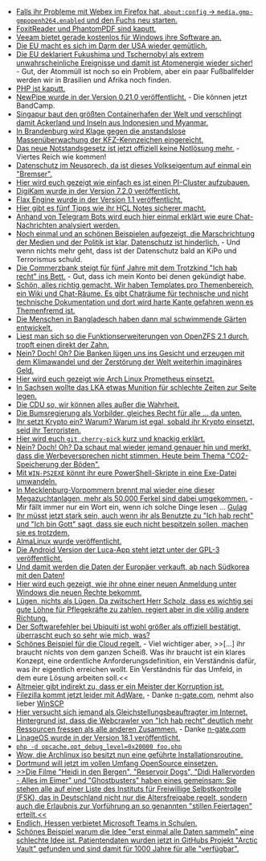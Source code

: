 * [Falls ihr Probleme mit Webex im Firefox hat, `about:config` -> `media.gmp-gmpopenh264.enabled` und den Fuchs neu starten.](https://odoepner.wordpress.com/2021/03/27/webex-web-client-in-firefox/)
* [FoxitReader und PhantomPDF sind kaputt.](https://www.borncity.com/blog/2021/03/28/schwachstellen-in-foxit-reader-und-phantom-pdf/)
* [Veeam bietet gerade kostenlos für Windows ihre Software an.](http://blog.nashcom.de/nashcomblog.nsf/dx/free-windows-workstation-backup-from-veeam.htm)
* [Die EU macht es sich im Darm der USA wieder gemütlich.](https://blog.fefe.de/?ts=9e9f10cb)
* [Die EU deklariert Fukushima und Tschernobyl als extrem unwahrscheinliche Ereignisse und damit ist Atomenergie wieder sicher!](https://blog.fefe.de/?ts=9e9f7b3b) - Gut, der Atommüll ist noch so ein Problem, aber ein paar Fußballfelder werden wir in Brasilien und Afrika noch finden.
* [PHP ist kaputt.](https://blog.fefe.de/?ts=9e9f467b)
* [NewPipe wurde in der Version 0.21.0 veröffentlicht.](https://newpipe.net/blog/pinned/release/newpipe-0.21.0-released/) - Die können jetzt BandCamp.
* [Singapur baut den größten Containerhafen der Welt und verschlingt damit Ackerland und Inseln aus Indonesien und Myanmar.](https://netzfrauen.org/2021/03/29/singapur-2/)
* [In Brandenburg wird Klage gegen die anstandslose Massenüberwachung der KFZ-Kennzeichen eingereicht.](https://netzpolitik.org/2021/verfassungsbeschwerde-kennzeichen-ueberwachung-in-brandenburg-steht-auf-der-kippe/)
* [Das neue Notstandsgesetz ist jetzt offiziell keine Notlösung mehr.](https://verfassungsblog.de/corona-dauerrecht/) - Viertes Reich wie kommen!
* [Datenschutz im Neusprech, da ist dieses Volkseigentum auf einmal ein "Bremser".](https://www.kuketz-blog.de/der-datenschutz-als-willkommener-buhmann-in-der-pandemie/)
* [Hier wird euch gezeigt wie einfach es ist einen PI-Cluster aufzubauen.](https://opensource.com/article/21/3/raspberry-pi-cluster)
* [DigiKam wurde in der Version 7.2.0 veröffentlicht.](https://lwn.net/Articles/850932/rss)
* [Flax Engine wurde in der Version 1.1 veröffentlicht.](https://www.phoronix.com/scan.php?page=news_item&px=Flax-Engine-1.1.6217)
* [Hier gibt es fünf Tipps wie ihr HCL Notes sicherer macht.](https://www.panagenda.com/2021/03/top-5-best-practices-for-your-hcl-notes-security/)
* [Anhand von Telegram Bots wird euch hier einmal erklärt wie eure Chat-Nachrichten analysiert werden.](https://verfassungsblog.de/eye-of-god/)
* [Noch einmal und an schönen Beispielen aufgezeigt, die Marschrichtung der Medien und der Politik ist klar, Datenschutz ist hinderlich.](https://www.kuketz-blog.de/kommentar-der-datenschutz-als-suendenbock-in-der-corona-pandemie/) - Und wenn nichts mehr geht, dass ist der Datenschutz bald an KiPo und Terrorismus schuld.
* [Die Commerzbank steigt für fünf Jahre mit dem Trotzkind "Ich hab recht" ins Bett.](https://www.kuketz-blog.de/commmerzbank-steigt-mit-google-ins-bett/) - Gut, dass ich mein Konto bei denen gekündigt habe.
* [Schön, alles richtig gemacht. Wir haben Templates pro Themenbereich, ein Wiki und Chat-Räume. Es gibt Chaträume für technische und nicht technische Dokumentation und dort wird harte Kante gefahren wenn es Themenfremd ist.](https://opensource.com/article/21/3/devops-documentation)
* [Die Menschen in Bangladesch haben dann mal schwimmende Gärten entwickelt.](https://netzfrauen.org/2021/03/30/bangladesh/)
* [Liest man sich so die Funktionserweiterungen von OpenZFS 2.1 durch, tropft einen direkt der Zahn.](https://www.phoronix.com/scan.php?page=news_item&px=OpenZFS-2.1-rc1-Released)
* [Nein? Doch! Oh? Die Banken lügen uns ins Gesicht und erzeugen mit dem Klimawandel und der Zerstörung der Welt weiterhin imaginäres Geld.](https://www.sonnenseite.com/de/wirtschaft/das-schmutzige-finanzgeschaeft-der-banken/)
* [Hier wird euch gezeigt wie Arch Linux Prometheus einsetzt.](https://vdwaa.nl/arch-prometheus-monitoring.html)
* [In Sachsen wollte das LKA etwas Munition für schlechte Zeiten zur Seite legen.](https://blog.fefe.de/?ts=9e9db46b)
* [Die CDU so, wir können alles außer die Wahrheit.](https://blog.fefe.de/?ts=9e9dced7)
* [Die Bumsregierung als Vorbilder, gleiches Recht für alle ... da unten.](https://blog.fefe.de/?ts=9e9c16b2)
* [Ihr setzt Krypto ein? Warum? Warum ist egal, sobald ihr Krypto einsetzt, seid ihr Terroristen.](https://blog.fefe.de/?ts=9e9c15d2)
* [Hier wird euch `git cherry-pick` kurz und knackig erklärt.](https://opensource.com/article/21/3/git-cherry-pick)
* [Nein? Doch! Oh? Da schaut mal wieder jemand genauer hin und merkt, dass die Werbeversprechen nicht stimmen. Heute beim Thema "CO2-Speicherung der Böden".](https://www.sonnenseite.com/de/umwelt/die-meisten-boeden-koennen-weniger-co2-speichern-als-gedacht/)
* [Mit `WIN-PS2EXE` könnt ihr eure PowerShell-Skripte in eine Exe-Datei umwandeln.](https://4sysops.com/archives/convert-a-powershell-script-into-an-exe-with-ps2exe-and-win-ps2exe/)
* [In Mecklenburg-Vorpommern brennt mal wieder eine dieser Megazuchtanlagen, mehr als 50.000 Ferkel sind dabei umgekommen.](https://netzfrauen.org/2021/03/31/megazuchtanlagen/) - Mir fällt immer nur ein Wort ein, wenn ich solche Dinge lesen ... [Gulag](https://de.wikipedia.org/wiki/Gulag)
* [Ihr müsst jetzt stark sein, auch wenn ihr als Benutzte zu "Ich hab recht" und "Ich bin Gott" sagt, dass sie euch nicht bespitzeln sollen, machen sie es trotzdem.](https://www.kuketz-blog.de/paper-zeigt-ios-als-auch-google-android-uebertragen-trotz-opt-out-telemetrie-daten/)
* [AlmaLinux wurde veröffentlicht.](https://www.phoronix.com/scan.php?page=news_item&px=Alma-Linux-Download-Now)
* [Die Android Version der Luca-App steht jetzt unter der GPL-3 veröffentlicht.](https://netzpolitik.org/2021/mfg-gpl-die-fantastische-lizenz-der-luca-app/)
* [Und damit werden die Daten der Europäer verkauft, ab nach Südkorea mit den Daten!](https://netzpolitik.org/2021/datenschutz-suedkorea-und-eu-bringen-freien-datenverkehr-auf-den-weg/)
* [Hier wird euch gezeigt, wie ihr ohne einer neuen Anmeldung unter Windows die neuen Rechte bekommt.](https://www.windowspro.de/wolfgang-sommergut/mitgliedschaften-ad-gruppen-ohne-neustart-abmelden-aktualisieren)
* [Lügen, nichts als Lügen. Da zwitschert Herr Scholz, dass es wichtig sei gute Löhne für Pflegekräfte zu zahlen, regiert aber in die völlig andere Richtung.](https://blog.fefe.de/?ts=9e9bb741)
* [Der Softwarefehler bei Ubiquiti ist wohl größer als offiziell bestätigt, überrascht euch so sehr wie mich, was?](https://www.bleepingcomputer.com/news/security/ubiquiti-cyberattack-may-be-far-worse-than-originally-disclosed/)
* [Schönes Beispiel für die Cloud regelt.](https://blog.fefe.de/?ts=9e9b5d92) - Viel wichtiger aber, >>[...] ihr braucht nichts von dem ganzen Scheiß. Was ihr braucht ist ein klares Konzept, eine ordentliche Anforderungsdefinition, ein Verständnis dafür, was ihr eigentlich erreichen wollt. Ein Verständnis für das Umfeld, in dem eure Lösung arbeiten soll.<<
* [Altmeier gibt indirekt zu, dass er ein Meister der Korruption ist.](https://blog.fefe.de/?ts=9e9b54bb)
* [Filezilla kommt jetzt leider mit AdWare.](https://twitter.com/nixcraft/status/1375389973742948355) - Danke [n-gate.com](http://n-gate.com/hackernews/2021/03/31/0/), nehmt also lieber [WinSCP](https://winscp.net/)
* [Hier versucht sich jemand als Gleichstellungsbeauftragter im Internet. Hintergrund ist, dass die Webcrawler von "Ich hab recht" deutlich mehr Ressourcen fressen als alle anderen Zusammen.](https://knuckleheads.club/) - Danke [n-gate.com](http://n-gate.com/hackernews/2021/03/31/0/)
* [LinageOS wurde in der Version 18.1 veröffentlicht.](https://lineageos.org/Changelog-25/)
* [`php -d opcache.opt_debug_level=0x20000 foo.php`](https://php.watch/articles/php-zend-engine-special-inlined-functions)
* [Wow, die Archlinux iso besitzt nun eine geführte Installationsroutine.](https://archlinux.org/news/installation-medium-with-installer/)
* [Dortmund will jetzt im vollen Umfang OpenSource einsetzen.](https://www.borncity.com/blog/2021/04/02/dortmund-goes-open-source/)
* [>>Die Filme "Heidi in den Bergen", "Reservoir Dogs", "Didi Hallervorden - Alles im Eimer" und "Ghostbusters" haben eines gemeinsam: Sie stehen alle auf einer Liste des Instituts für Freiwillige Selbstkontrolle (FSK), das in Deutschland nicht nur die Altersfreigabe regelt, sondern auch die Erlaubnis zur Vorführung an so genannten "stillen Feiertagen" erteilt.<<](https://www.patrick-breyer.de/filmzensur-am-karfreitag-religioese-bevormundung-nicht-mehr-zeitgemaess/)
* [Endlich, Hessen verbietet Microsoft Teams in Schulen.](https://www.borncity.com/blog/2021/04/02/datenschutzbeauftragter-verkndet-aus-fr-teams-an-hessens-schulen/)
* [Schönes Beispiel warum die Idee "erst einmal alle Daten sammeln" eine schlechte Idee ist. Patientendaten wurden jetzt in GitHubs Projekt "Arctic Vault" gefunden und sind damit für 1000 Jahre für alle "verfügbar".](https://www.bleepingcomputer.com/news/security/github-arctic-vault-captures-leaked-patient-medical-data-for-1-000-years/)
